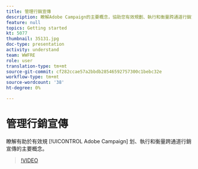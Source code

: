 ```yaml
---
title: 管理行銷宣傳
description: 瞭解Adobe Campaign的主要概念，協助您有效規劃、執行和衡量跨通道行銷宣傳。
feature: null
topics: Getting started
kt: 5077
thumbnail: 35131.jpg
doc-type: presentation
activity: understand
team: WWFRE
role: user
translation-type: tm+mt
source-git-commit: cf282ccae57a2bbdb28546592757300c1bebc32e
workflow-type: tm+mt
source-wordcount: '38'
ht-degree: 0%

---
```



# 管理行銷宣傳

瞭解有助於有效規 [!UICONTROL Adobe Campaign] 划、執行和衡量跨通道行銷宣傳的主要概念。

>[!VIDEO](https://video.tv.adobe.com/v/35131?quality=12)
